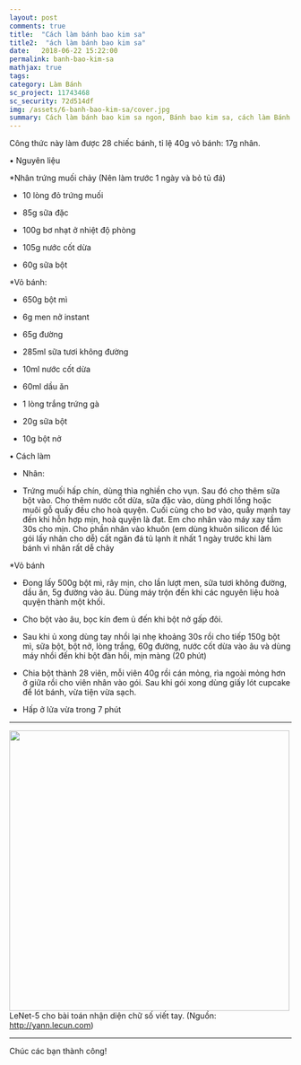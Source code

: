 ```yaml
---
layout: post
comments: true
title:  "Cách làm bánh bao kim sa"
title2:  "ách làm bánh bao kim sa"
date:   2018-06-22 15:22:00
permalink: banh-bao-kim-sa
mathjax: true
tags: 
category: Làm Bánh
sc_project: 11743468
sc_security: 72d514df
img: /assets/6-banh-bao-kim-sa/cover.jpg
summary: Cách làm bánh bao kim sa ngon, Bánh bao kim sa, cách làm Bánh bao kim sa
---
```

Công thức này làm được 28 chiếc bánh, tỉ lệ 40g vỏ bánh: 17g nhân.


• Nguyên liệu 

*Nhân trứng muối chảy (Nên làm trước 1 ngày và bỏ tủ đá)

- 10 lòng đỏ trứng muối

- 85g sữa đặc

- 100g bơ nhạt ở nhiệt độ phòng

- 105g nước cốt dừa

- 60g sữa bột

 *Vỏ bánh:

- 650g bột mì

- 6g men nở instant

- 65g đường

- 285ml sữa tươi không đường

- 10ml nước cốt dừa

- 60ml dầu ăn

- 1 lòng trắng trứng gà

- 20g sữa bột

- 10g bột nở


• Cách làm


* Nhân:

- Trứng muối hấp chín, dùng thìa nghiền cho vụn. Sau đó cho thêm sữa bột vào. Cho thêm nước cốt dừa, sữa đặc vào, dùng phới lồng hoặc muôi gỗ quấy đều cho hoà quyện. Cuối cùng cho bơ vào, quấy mạnh tay đến khi hỗn hợp mịn, hoà quyện là đạt. Em cho nhân vào máy xay tầm 30s cho mịn. Cho phần nhân vào khuôn (em dùng khuôn silicon để lúc gói lấy nhân cho dễ) cất ngăn đá tủ lạnh ít nhất 1 ngày trước khi làm bánh vì nhân rất dễ chảy
 
*Vỏ bánh

- Đong lấy 500g bột mì, rây mịn, cho lần lượt men, sữa tươi không đường, dầu ăn, 5g đường vào âu. Dùng máy trộn đến khi các nguyên liệu hoà quyện thành một khối. 

- Cho bột vào âu, bọc kín đem ủ đến khi bột nở gấp đôi.

- Sau khi ủ xong dùng tay nhồi lại nhẹ khoảng 30s rồi cho tiếp 150g bột mì, sữa bột, bột nở, lòng trắng, 60g đường, nước cốt dừa vào âu và dùng máy nhồi đến khi bột đàn hồi, mịn màng (20 phút)

- Chia bột thành 28 viên, mỗi viên 40g rồi cán mỏng, rìa ngoài mỏng hơn ở giữa rồi cho viên nhân vào gói. Sau khi gói xong dùng giấy lót cupcake để lót bánh, vừa tiện vừa sạch.

- Hấp ở lửa vừa trong 7 phút 
<hr>
<div class="imgcap">
<div >
    <img src="http://yann.lecun.com/exdb/lenet/gifs/asamples.gif" width = "500">
</div>
<div class="thecap">LeNet-5 cho bài toán nhận diện chữ số viết tay. (Nguồn: <a href="http://yann.lecun.com">http://yann.lecun.com</a>)</div>
</div>
<hr>
Chúc các bạn thành công!

